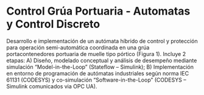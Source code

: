 # Control Grúa Portuaria -  Automatas y Control Discreto
Desarrollo e implementación de un autómata híbrido de control y protección 
para operación semi-automática coordinada en una grúa portacontenedores 
portuaria de muelle tipo pórtico (Figura 1). Incluye 2 etapas:
    A) Diseño, modelado conceptual y análisis de desempeño mediante 
    simulación “Model-in-the-Loop” (Stateflow – Simulink);
    B) Implementación en entorno de 
    programación de autómatas industriales según norma IEC 61131 (CODESYS) 
    y co-simulación  “Software-in-the-Loop” (CODESYS – Simulink comunicados 
    via OPC UA).
